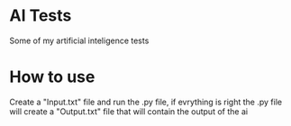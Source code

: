 # AI Tests
Some of my artificial inteligence tests
# How to use
Create a "Input.txt" file and run the .py file, if evrything is right the .py file will create a "Output.txt" file that will contain the output of the ai
